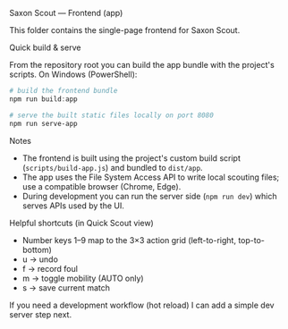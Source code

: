 Saxon Scout — Frontend (app)

This folder contains the single-page frontend for Saxon Scout.

Quick build & serve

From the repository root you can build the app bundle with the project's scripts. On Windows (PowerShell):

```powershell
# build the frontend bundle
npm run build:app

# serve the built static files locally on port 8080
npm run serve-app
```

Notes
- The frontend is built using the project's custom build script (`scripts/build-app.js`) and bundled to `dist/app`.
- The app uses the File System Access API to write local scouting files; use a compatible browser (Chrome, Edge).
- During development you can run the server side (`npm run dev`) which serves APIs used by the UI.

Helpful shortcuts (in Quick Scout view)
- Number keys 1–9 map to the 3×3 action grid (left-to-right, top-to-bottom)
- u → undo
- f → record foul
- m → toggle mobility (AUTO only)
- s → save current match

If you need a development workflow (hot reload) I can add a simple dev server step next.
